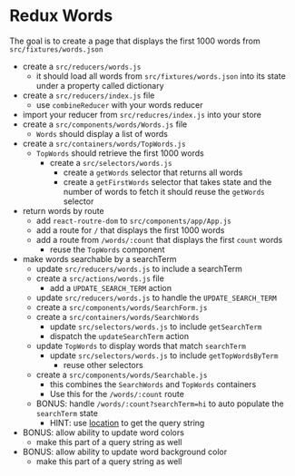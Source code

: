 # Redux Words

The goal is to create a page that displays the first 1000 words from `src/fixtures/words.json`

* create a `src/reducers/words.js`
  * it should load all words from `src/fixtures/words.json` into its state under
    a property called dictionary
* create a `src/reducers/index.js` file
  * use `combineReducer` with your words reducer
* import your reducer from `src/reducres/index.js` into your store
* create a `src/components/words/Words.js` file
  * `Words` should display a list of words
* create a `src/containers/words/TopWords.js`
  * `TopWords` should retrieve the first 1000 words
    * create a `src/selectors/words.js`
      * create a `getWords` selector that returns all words
      * create a `getFirstWords` selector that takes state and the number of words to fetch
        it should reuse the `getWords` selector
* return words by route
  * add `react-routre-dom` to `src/components/app/App.js`
  * add a route for `/` that displays the first 1000 words
  * add a route from `/words/:count` that displays the first `count` words
    * reuse the `TopWords` component
* make words searchable by a searchTerm
  * update `src/reducers/words.js` to include a searchTerm
  * create a `src/actions/words.js` file
    * add a `UPDATE_SEARCH_TERM` action
  * update `src/reducers/words.js` to handle the `UPDATE_SEARCH_TERM`
  * create a `src/components/words/SearchForm.js`
  * create a `src/containers/words/SearchWords`
    * update `src/selectors/words.js` to include `getSearchTerm`
    * dispatch the `updateSearchTerm` action
  * update `TopWords` to display words that match `searchTerm`
    * update `src/selectors/words.js` to include `getTopWordsByTerm`
      * reuse other selectors
  * create a `src/components/words/Searchable.js`
    * this combines the `SearchWords` and `TopWords` containers
    * Use this for the `/words/:count` route
  * BONUS: handle `/words/:count?searchTerm=hi` to auto populate the `searchTerm` state
    * HINT: use [location](https://reacttraining.com/react-router/web/api/location) to get the
      query string
* BONUS: allow ability to update word colors
  * make this part of a query string as well
* BONUS: allow ability to update word background color
  * make this part of a query string as well
